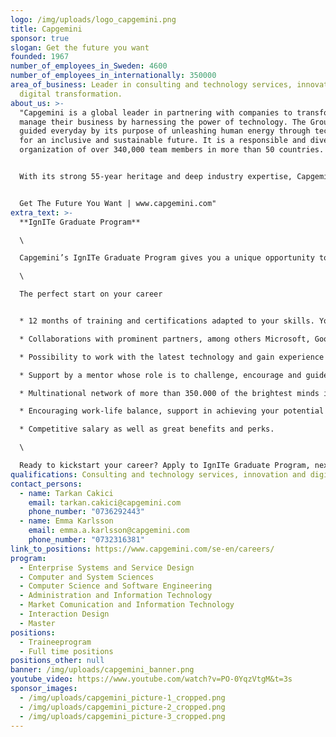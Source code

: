 ```yaml
---
logo: /img/uploads/logo_capgemini.png
title: Capgemini
sponsor: true
slogan: Get the future you want
founded: 1967
number_of_employees_in_Sweden: 4600
number_of_employees_in_internationally: 350000
area_of_business: Leader in consulting and technology services, innovation and
  digital transformation.
about_us: >-
  "Capgemini is a global leader in partnering with companies to transform and
  manage their business by harnessing the power of technology. The Group is
  guided everyday by its purpose of unleashing human energy through technology
  for an inclusive and sustainable future. It is a responsible and diverse
  organization of over 340,000 team members in more than 50 countries. 


  With its strong 55-year heritage and deep industry expertise, Capgemini is trusted by its clients to address the entire breadth of their business needs, from strategy and design to operations, fueled by the fast evolving and innovative world of cloud, data, AI, connectivity, software, digital engineering and platforms. The Group reported in 2021 global revenues of €18 billion. 


  Get The Future You Want | www.capgemini.com"
extra_text: >-
  **IgnITe Graduate Program**

  \

  Capgemini’s IgnITe Graduate Program gives you a unique opportunity to kick-start your career. It nurtures young talent and helps you make the most of your ideas and ambitions. During 12 months you will develop all the skills you need to succeed as a consultant.

  \

  The perfect start on your career


  * 12 months of training and certifications adapted to your skills. You will develop the consultant techniques you need to succeed in your career.

  * Collaborations with prominent partners, among others Microsoft, Google, Amazon, SAP, Salesforce, Mulesoft, PEGA, Adobe and UIPath.

  * Possibility to work with the latest technology and gain experience from various projects.

  * Support by a mentor whose role is to challenge, encourage and guide you.

  * Multinational network of more than 350.000 of the brightest minds in the industry to inspire you.

  * Encouraging work-life balance, support in achieving your potential both inside and outside the office.

  * Competitive salary as well as great benefits and perks.

  \

  Ready to kickstart your career? Apply to IgnITe Graduate Program, next start in September 2023. For more information visit: [IgnITe Graduate Program](https://www.capgemini.com/se-en/careers/career-paths/students-and-graduates/ignite-graduate-program/)
qualifications: Consulting and technology services, innovation and digital transformation.
contact_persons:
  - name: Tarkan Cakici
    email: tarkan.cakici@capgemini.com
    phone_number: "0736292443"
  - name: Emma Karlsson
    email: emma.a.karlsson@capgemini.com
    phone_number: "0732316381"
link_to_positions: https://www.capgemini.com/se-en/careers/
program:
  - Enterprise Systems and Service Design
  - Computer and System Sciences
  - Computer Science and Software Engineering
  - Administration and Information Technology
  - Market Comunication and Information Technology
  - Interaction Design
  - Master
positions:
  - Traineeprogram
  - Full time positions
positions_other: null
banner: /img/uploads/capgemini_banner.png
youtube_video: https://www.youtube.com/watch?v=PO-0YqzVtgM&t=3s
sponsor_images:
  - /img/uploads/capgemini_picture-1_cropped.png
  - /img/uploads/capgemini_picture-2_cropped.png
  - /img/uploads/capgemini_picture-3_cropped.png
---
```

